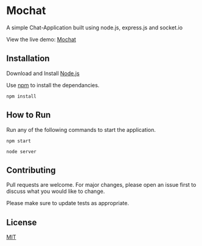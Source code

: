 # Mochat

A simple Chat-Application built using node.js, express.js and socket.io

View the live demo: [Mochat](https://moochat.herokuapp.com/)


## Installation

Download and Install [Node.js](https://nodejs.org/en/download/)

Use [npm]() to install the dependancies.

```
npm install
```

## How to Run

Run any of the following commands to start the application.

```
npm start
```
```
node server
```

## Contributing
Pull requests are welcome. For major changes, please open an issue first to discuss what you would like to change.

Please make sure to update tests as appropriate.

## License
[MIT](https://github.com/mochatek/Mochat/blob/master/LICENSE)
